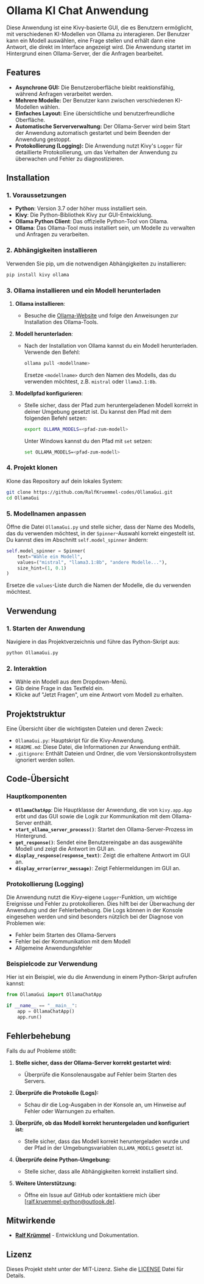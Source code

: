 
# Ollama KI Chat Anwendung

Diese Anwendung ist eine Kivy-basierte GUI, die es Benutzern ermöglicht, mit verschiedenen KI-Modellen von Ollama zu interagieren. Der Benutzer kann ein Modell auswählen, eine Frage stellen und erhält dann eine Antwort, die direkt im Interface angezeigt wird. Die Anwendung startet im Hintergrund einen Ollama-Server, der die Anfragen bearbeitet.

## Features

- **Asynchrone GUI:** Die Benutzeroberfläche bleibt reaktionsfähig, während Anfragen verarbeitet werden.
- **Mehrere Modelle:** Der Benutzer kann zwischen verschiedenen KI-Modellen wählen.
- **Einfaches Layout:** Eine übersichtliche und benutzerfreundliche Oberfläche.
- **Automatische Serververwaltung:** Der Ollama-Server wird beim Start der Anwendung automatisch gestartet und beim Beenden der Anwendung gestoppt.
- **Protokollierung (Logging):** Die Anwendung nutzt Kivy's `Logger` für detaillierte Protokollierung, um das Verhalten der Anwendung zu überwachen und Fehler zu diagnostizieren.

## Installation

### 1. Voraussetzungen

- **Python**: Version 3.7 oder höher muss installiert sein.
- **Kivy**: Die Python-Bibliothek Kivy zur GUI-Entwicklung.
- **Ollama Python Client**: Das offizielle Python-Tool von Ollama.
- **Ollama**: Das Ollama-Tool muss installiert sein, um Modelle zu verwalten und Anfragen zu verarbeiten.

### 2. Abhängigkeiten installieren

Verwenden Sie pip, um die notwendigen Abhängigkeiten zu installieren:

```bash
pip install kivy ollama
```

### 3. Ollama installieren und ein Modell herunterladen

1. **Ollama installieren**:
   - Besuche die [Ollama-Website](https://ollama.ai) und folge den Anweisungen zur Installation des Ollama-Tools.

2. **Modell herunterladen**:
   - Nach der Installation von Ollama kannst du ein Modell herunterladen. Verwende den Befehl:
   
     ```bash
     ollama pull <modellname>
     ```
     Ersetze `<modellname>` durch den Namen des Modells, das du verwenden möchtest, z.B. `mistral` oder `llama3.1:8b`.

3. **Modellpfad konfigurieren**:
   - Stelle sicher, dass der Pfad zum heruntergeladenen Modell korrekt in deiner Umgebung gesetzt ist. Du kannst den Pfad mit dem folgenden Befehl setzen:

     ```bash
     export OLLAMA_MODELS=<pfad-zum-modell>
     ```
     Unter Windows kannst du den Pfad mit `set` setzen:
     
     ```bash
     set OLLAMA_MODELS=<pfad-zum-modell>
     ```

### 4. Projekt klonen

Klone das Repository auf dein lokales System:

```bash
git clone https://github.com/RalfKruemmel-codes/OllamaGui.git
cd OllamaGui
```

### 5. Modellnamen anpassen

Öffne die Datei `OllamaGui.py` und stelle sicher, dass der Name des Modells, das du verwenden möchtest, in der `Spinner`-Auswahl korrekt eingestellt ist. Du kannst dies im Abschnitt `self.model_spinner` ändern:

```python
self.model_spinner = Spinner(
    text="Wähle ein Modell",
    values=("mistral", "llama3.1:8b", "andere Modelle..."),
    size_hint=(1, 0.1)
)
```

Ersetze die `values`-Liste durch die Namen der Modelle, die du verwenden möchtest.

## Verwendung

### 1. Starten der Anwendung

Navigiere in das Projektverzeichnis und führe das Python-Skript aus:

```bash
python OllamaGui.py
```

### 2. Interaktion

- Wähle ein Modell aus dem Dropdown-Menü.
- Gib deine Frage in das Textfeld ein.
- Klicke auf "Jetzt Fragen", um eine Antwort vom Modell zu erhalten.

## Projektstruktur

Eine Übersicht über die wichtigsten Dateien und deren Zweck:

- `OllamaGui.py`: Hauptskript für die Kivy-Anwendung.
- `README.md`: Diese Datei, die Informationen zur Anwendung enthält.
- `.gitignore`: Enthält Dateien und Ordner, die vom Versionskontrollsystem ignoriert werden sollen.

## Code-Übersicht

### Hauptkomponenten

- **`OllamaChatApp`**: Die Hauptklasse der Anwendung, die von `kivy.app.App` erbt und das GUI sowie die Logik zur Kommunikation mit dem Ollama-Server enthält.
- **`start_ollama_server_process()`**: Startet den Ollama-Server-Prozess im Hintergrund.
- **`get_response()`**: Sendet eine Benutzereingabe an das ausgewählte Modell und zeigt die Antwort im GUI an.
- **`display_response(response_text)`**: Zeigt die erhaltene Antwort im GUI an.
- **`display_error(error_message)`**: Zeigt Fehlermeldungen im GUI an.

### Protokollierung (Logging)

Die Anwendung nutzt die Kivy-eigene `Logger`-Funktion, um wichtige Ereignisse und Fehler zu protokollieren. Dies hilft bei der Überwachung der Anwendung und der Fehlerbehebung. Die Logs können in der Konsole eingesehen werden und sind besonders nützlich bei der Diagnose von Problemen wie:

- Fehler beim Starten des Ollama-Servers
- Fehler bei der Kommunikation mit dem Modell
- Allgemeine Anwendungsfehler

### Beispielcode zur Verwendung

Hier ist ein Beispiel, wie du die Anwendung in einem Python-Skript aufrufen kannst:

```python
from OllamaGui import OllamaChatApp

if __name__ == "__main__":
    app = OllamaChatApp()
    app.run()
```

## Fehlerbehebung

Falls du auf Probleme stößt:

1. **Stelle sicher, dass der Ollama-Server korrekt gestartet wird:**
   - Überprüfe die Konsolenausgabe auf Fehler beim Starten des Servers.

2. **Überprüfe die Protokolle (Logs):**
   - Schau dir die Log-Ausgaben in der Konsole an, um Hinweise auf Fehler oder Warnungen zu erhalten.

3. **Überprüfe, ob das Modell korrekt heruntergeladen und konfiguriert ist:**
   - Stelle sicher, dass das Modell korrekt heruntergeladen wurde und der Pfad in der Umgebungsvariablen `OLLAMA_MODELS` gesetzt ist.

4. **Überprüfe deine Python-Umgebung:**
   - Stelle sicher, dass alle Abhängigkeiten korrekt installiert sind.

5. **Weitere Unterstützung:**
   - Öffne ein Issue auf GitHub oder kontaktiere mich über [ralf.kruemmel-python@outlook.de].

## Mitwirkende

- **[Ralf Krümmel](https://github.com/RalfKruemmel-codes)** - Entwicklung und Dokumentation.

## Lizenz

Dieses Projekt steht unter der MIT-Lizenz. Siehe die [LICENSE](LICENSE) Datei für Details.


